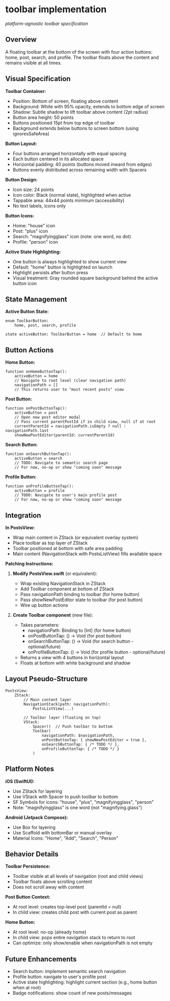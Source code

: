 # toolbar implementation
*platform-agnostic toolbar specification*

## Overview

A floating toolbar at the bottom of the screen with four action buttons: home, post, search, and profile. The toolbar floats above the content and remains visible at all times.

## Visual Specification

**Toolbar Container:**
- Position: Bottom of screen, floating above content
- Background: White with 95% opacity, extends to bottom edge of screen
- Shadow: Subtle shadow to lift toolbar above content (2pt radius)
- Button area height: 50 points
- Buttons positioned 15pt from top edge of toolbar
- Background extends below buttons to screen bottom (using ignoresSafeArea)

**Button Layout:**
- Four buttons arranged horizontally with equal spacing
- Each button centered in its allocated space
- Horizontal padding: 40 points (buttons moved inward from edges)
- Buttons evenly distributed across remaining width with Spacers

**Button Design:**
- Icon size: 24 points
- Icon color: Black (normal state), highlighted when active
- Tappable area: 44x44 points minimum (accessibility)
- No text labels, icons only

**Button Icons:**
- Home: "house" icon
- Post: "plus" icon
- Search: "magnifyingglass" icon (note: one word, no dot)
- Profile: "person" icon

**Active State Highlighting:**
- One button is always highlighted to show current view
- Default: "home" button is highlighted on launch
- Highlight persists after button press
- Visual treatment: Gray rounded square background behind the active button icon

## State Management

**Active Button State:**
```
enum ToolbarButton:
    home, post, search, profile

state activeButton: ToolbarButton = home  // Default to home
```

## Button Actions

**Home Button:**
```
function onHomeButtonTap():
    activeButton = home
    // Navigate to root level (clear navigation path)
    navigationPath = []
    // This returns user to "most recent posts" view
```

**Post Button:**
```
function onPostButtonTap():
    activeButton = post
    // Open new post editor modal
    // Pass current parentPostId if in child view, null if at root
    currentParentId = navigationPath.isEmpty ? null : navigationPath.last
    showNewPostEditor(parentId: currentParentId)
```

**Search Button:**
```
function onSearchButtonTap():
    activeButton = search
    // TODO: Navigate to semantic search page
    // For now, no-op or show "coming soon" message
```

**Profile Button:**
```
function onProfileButtonTap():
    activeButton = profile
    // TODO: Navigate to user's main profile post
    // For now, no-op or show "coming soon" message
```

## Integration

**In PostsView:**
- Wrap main content in ZStack (or equivalent overlay system)
- Place toolbar as top layer of ZStack
- Toolbar positioned at bottom with safe area padding
- Main content (NavigationStack with PostsListView) fills available space

**Patching Instructions:**

1. **Modify PostsView.swift** (or equivalent):
   - Wrap existing NavigationStack in ZStack
   - Add Toolbar component at bottom of ZStack
   - Pass navigationPath binding to toolbar (for home button)
   - Pass showNewPostEditor state to toolbar (for post button)
   - Wire up button actions

2. **Create Toolbar component** (new file):
   - Takes parameters:
     - navigationPath: Binding to [Int] (for home button)
     - onPostButtonTap: () -> Void (for post button)
     - onSearchButtonTap: () -> Void (for search button - optional/future)
     - onProfileButtonTap: () -> Void (for profile button - optional/future)
   - Returns a view with 4 buttons in horizontal layout
   - Floats at bottom with white background and shadow

## Layout Pseudo-Structure

```
PostsView:
    ZStack:
        // Main content layer
        NavigationStack(path: navigationPath):
            PostsListView(...)

        // Toolbar layer (floating on top)
        VStack:
            Spacer()  // Push toolbar to bottom
            Toolbar(
                navigationPath: $navigationPath,
                onPostButtonTap: { showNewPostEditor = true },
                onSearchButtonTap: { /* TODO */ },
                onProfileButtonTap: { /* TODO */ }
            )
```

## Platform Notes

**iOS (SwiftUI):**
- Use ZStack for layering
- Use VStack with Spacer to push toolbar to bottom
- SF Symbols for icons: "house", "plus", "magnifyingglass", "person"
- Note: "magnifyingglass" is one word (not "magnifying.glass")

**Android (Jetpack Compose):**
- Use Box for layering
- Use Scaffold with bottomBar or manual overlay
- Material Icons: "Home", "Add", "Search", "Person"

## Behavior Details

**Toolbar Persistence:**
- Toolbar visible at all levels of navigation (root and child views)
- Toolbar floats above scrolling content
- Does not scroll away with content

**Post Button Context:**
- At root level: creates top-level post (parentId = null)
- In child view: creates child post with current post as parent

**Home Button:**
- At root level: no-op (already home)
- In child view: pops entire navigation stack to return to root
- Can optimize: only show/enable when navigationPath is not empty

## Future Enhancements

- Search button: implement semantic search navigation
- Profile button: navigate to user's profile post
- Active state highlighting: highlight current section (e.g., home button when at root)
- Badge notifications: show count of new posts/messages

